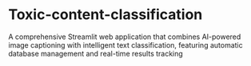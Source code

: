 # Toxic-content-classification
A comprehensive Streamlit web application that combines AI-powered image captioning with intelligent text classification, featuring automatic database management and real-time results tracking
